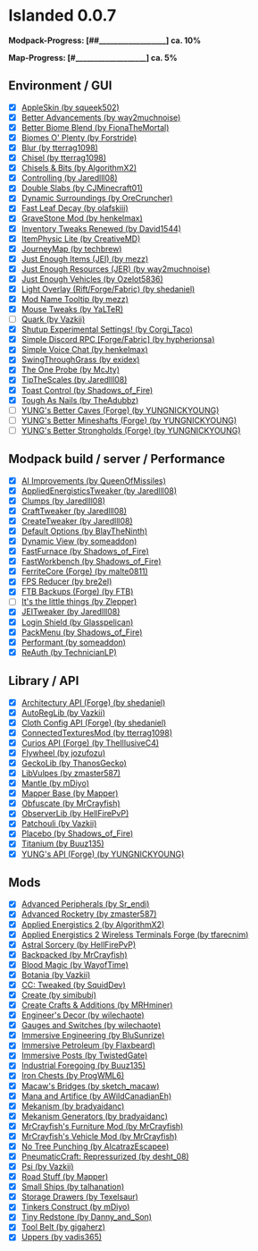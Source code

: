 # Islanded 0.0.7

__Modpack-Progress: [##\_\_\_\_\_\_\_\_\_\_\_\_\_\_\_\_\_\_] ca. 10%__

__Map-Progress:     [#\_\_\_\_\_\_\_\_\_\_\_\_\_\_\_\_\_\_\_] ca. 5%__

## Environment / GUI
- [x] [AppleSkin (by squeek502)](https://www.curseforge.com/minecraft/mc-mods/appleskin)
- [x] [Better Advancements (by way2muchnoise)](https://www.curseforge.com/minecraft/mc-mods/better-advancements)
- [x] [Better Biome Blend (by FionaTheMortal)](https://www.curseforge.com/minecraft/mc-mods/better-biome-blend)
- [x] [Biomes O' Plenty (by Forstride)](https://www.curseforge.com/minecraft/mc-mods/biomes-o-plenty)
- [x] [Blur (by tterrag1098)](https://www.curseforge.com/minecraft/mc-mods/blur)
- [x] [Chisel (by tterrag1098)](https://www.curseforge.com/minecraft/mc-mods/chisel)
- [x] [Chisels & Bits (by AlgorithmX2)](https://www.curseforge.com/minecraft/mc-mods/chisels-bits)
- [x] [Controlling (by Jaredlll08)](https://www.curseforge.com/minecraft/mc-mods/controlling)
- [x] [Double Slabs (by CJMinecraft01)](https://www.curseforge.com/minecraft/mc-mods/double-slabs)
- [x] [Dynamic Surroundings (by OreCruncher)](https://www.curseforge.com/minecraft/mc-mods/dynamic-surroundings)
- [x] [Fast Leaf Decay (by olafskiii)](https://www.curseforge.com/minecraft/mc-mods/fast-leaf-decay)
- [x] [GraveStone Mod (by henkelmax)](https://www.curseforge.com/minecraft/mc-mods/gravestone-mod)
- [x] [Inventory Tweaks Renewed (by David1544)](https://www.curseforge.com/minecraft/mc-mods/inventory-tweaks-renewed)
- [x] [ItemPhysic Lite (by CreativeMD)](https://www.curseforge.com/minecraft/mc-mods/itemphysic-lite)
- [x] [JourneyMap (by techbrew)](https://www.curseforge.com/minecraft/mc-mods/journeymap)
- [x] [Just Enough Items (JEI) (by mezz)](https://www.curseforge.com/minecraft/mc-mods/jei)
- [x] [Just Enough Resources (JER) (by way2muchnoise)](https://www.curseforge.com/minecraft/mc-mods/just-enough-resources-jer)
- [x] [Just Enough Vehicles (by Ozelot5836)](https://www.curseforge.com/minecraft/mc-mods/just-enough-vehicles)
- [x] [Light Overlay (Rift/Forge/Fabric) (by shedaniel)](https://www.curseforge.com/minecraft/mc-mods/light-overlay)
- [x] [Mod Name Tooltip (by mezz)](https://www.curseforge.com/minecraft/mc-mods/mod-name-tooltip)
- [x] [Mouse Tweaks (by YaLTeR)](https://www.curseforge.com/minecraft/mc-mods/mouse-tweaks)
- [ ] [Quark (by Vazkii)](https://www.curseforge.com/minecraft/mc-mods/quark)
- [x] [Shutup Experimental Settings! (by Corgi_Taco)](https://www.curseforge.com/minecraft/mc-mods/shutup-experimental-settings)
- [x] [Simple Discord RPC [Forge/Fabric] (by hypherionsa)](https://www.curseforge.com/minecraft/mc-mods/simple-discord-rpc)
- [x] [Simple Voice Chat (by henkelmax)](https://www.curseforge.com/minecraft/mc-mods/simple-voice-chat)
- [x] [SwingThroughGrass (by exidex)](https://www.curseforge.com/minecraft/mc-mods/swingthroughgrass)
- [x] [The One Probe (by McJty)](https://www.curseforge.com/minecraft/mc-mods/the-one-probe)
- [x] [TipTheScales (by Jaredlll08)](https://www.curseforge.com/minecraft/mc-mods/tipthescales)
- [x] [Toast Control (by Shadows_of_Fire)](https://www.curseforge.com/minecraft/mc-mods/toast-control)
- [x] [Tough As Nails (by TheAdubbz)](https://www.curseforge.com/minecraft/mc-mods/tough-as-nails)
- [ ] [YUNG's Better Caves (Forge) (by YUNGNICKYOUNG)](https://www.curseforge.com/minecraft/mc-mods/yungs-better-caves)
- [ ] [YUNG's Better Mineshafts (Forge) (by YUNGNICKYOUNG)](https://www.curseforge.com/minecraft/mc-mods/yungs-better-mineshafts-forge)
- [ ] [YUNG's Better Strongholds (Forge) (by YUNGNICKYOUNG)](https://www.curseforge.com/minecraft/mc-mods/yungs-better-strongholds)

## Modpack build / server / Performance
- [x] [AI Improvements (by QueenOfMissiles)](https://www.curseforge.com/minecraft/mc-mods/ai-improvements)
- [x] [AppliedEnergisticsTweaker (by Jaredlll08)](https://www.curseforge.com/minecraft/mc-mods/appliedenergisticstweaker)
- [x] [Clumps (by Jaredlll08)](https://www.curseforge.com/minecraft/mc-mods/clumps)
- [x] [CraftTweaker (by Jaredlll08)](https://www.curseforge.com/minecraft/mc-mods/crafttweaker)
- [x] [CreateTweaker (by Jaredlll08)](https://www.curseforge.com/minecraft/mc-mods/createtweaker)
- [x] [Default Options (by BlayTheNinth)](https://www.curseforge.com/minecraft/mc-mods/default-options)
- [x] [Dynamic View (by someaddon)](https://www.curseforge.com/minecraft/mc-mods/dynamic-view)
- [x] [FastFurnace (by Shadows_of_Fire)](https://www.curseforge.com/minecraft/mc-mods/fastfurnace)
- [x] [FastWorkbench (by Shadows_of_Fire)](https://www.curseforge.com/minecraft/mc-mods/fastworkbench)
- [x] [FerriteCore (Forge) (by malte0811)](https://www.curseforge.com/minecraft/mc-mods/ferritecore)
- [x] [FPS Reducer (by bre2el)](https://www.curseforge.com/minecraft/mc-mods/fps-reducer)
- [x] [FTB Backups (Forge) (by FTB)](https://www.curseforge.com/minecraft/mc-mods/ftb-backups-forge)
- [ ] [It's the little things (by Zlepper)](https://www.curseforge.com/minecraft/mc-mods/its-the-little-things)
- [x] [JEITweaker (by Jaredlll08)](https://www.curseforge.com/minecraft/mc-mods/jeitweaker)
- [x] [Login Shield (by Glasspelican)](https://www.curseforge.com/minecraft/mc-mods/login-shield)
- [x] [PackMenu (by Shadows_of_Fire)](https://www.curseforge.com/minecraft/mc-mods/packmenu)
- [x] [Performant (by someaddon)](https://www.curseforge.com/minecraft/mc-mods/performant)
- [x] [ReAuth (by TechnicianLP)](https://www.curseforge.com/minecraft/mc-mods/reauth)

## Library / API
- [x] [Architectury API (Forge) (by shedaniel)](https://www.curseforge.com/minecraft/mc-mods/architectury-forge)
- [x] [AutoRegLib (by Vazkii)](https://www.curseforge.com/minecraft/mc-mods/autoreglib)
- [x] [Cloth Config API (Forge) (by shedaniel)](https://www.curseforge.com/minecraft/mc-mods/cloth-config-forge)
- [x] [ConnectedTexturesMod (by tterrag1098)](https://www.curseforge.com/minecraft/mc-mods/ctm)
- [x] [Curios API (Forge) (by TheIllusiveC4)](https://www.curseforge.com/minecraft/mc-mods/curios)
- [x] [Flywheel (by jozufozu)](https://www.curseforge.com/minecraft/mc-mods/flywheel)
- [x] [GeckoLib (by ThanosGecko)](https://www.curseforge.com/minecraft/mc-mods/geckolib)
- [x] [LibVulpes (by zmaster587)](https://www.curseforge.com/minecraft/mc-mods/libvulpes)
- [x] [Mantle (by mDiyo)](https://www.curseforge.com/minecraft/mc-mods/mantle)
- [x] [Mapper Base (by Mapper)](https://www.curseforge.com/minecraft/mc-mods/mapper-base)
- [x] [Obfuscate (by MrCrayfish)](https://www.curseforge.com/minecraft/mc-mods/obfuscate)
- [x] [ObserverLib (by HellFirePvP)](https://www.curseforge.com/minecraft/mc-mods/observerlib)
- [x] [Patchouli (by Vazkii)](https://www.curseforge.com/minecraft/mc-mods/patchouli)
- [x] [Placebo (by Shadows_of_Fire)](https://www.curseforge.com/minecraft/mc-mods/placebo)
- [x] [Titanium (by Buuz135)](https://www.curseforge.com/minecraft/mc-mods/titanium)
- [x] [YUNG's API (Forge) (by YUNGNICKYOUNG)](https://www.curseforge.com/minecraft/mc-mods/yungs-api)

## Mods
- [x] [Advanced Peripherals (by Sr_endi)](https://www.curseforge.com/minecraft/mc-mods/advanced-peripherals)
- [x] [Advanced Rocketry (by zmaster587)](https://www.curseforge.com/minecraft/mc-mods/advanced-rocketry)
- [x] [Applied Energistics 2 (by AlgorithmX2)](https://www.curseforge.com/minecraft/mc-mods/applied-energistics-2)
- [x] [Applied Energistics 2 Wireless Terminals Forge (by tfarecnim)](https://www.curseforge.com/minecraft/mc-mods/applied-energistics-2-wireless-terminals-forge)
- [x] [Astral Sorcery (by HellFirePvP)](https://www.curseforge.com/minecraft/mc-mods/astral-sorcery)
- [x] [Backpacked (by MrCrayfish)](https://www.curseforge.com/minecraft/mc-mods/backpacked)
- [x] [Blood Magic  (by WayofTime)](https://www.curseforge.com/minecraft/mc-mods/blood-magic)
- [x] [Botania (by Vazkii)](https://www.curseforge.com/minecraft/mc-mods/botania)
- [x] [CC: Tweaked (by SquidDev)](https://www.curseforge.com/minecraft/mc-mods/cc-tweaked)
- [x] [Create (by simibubi)](https://www.curseforge.com/minecraft/mc-mods/create)
- [x] [Create Crafts & Additions (by MRHminer)](https://www.curseforge.com/minecraft/mc-mods/createaddition)
- [x] [Engineer's Decor (by wilechaote)](https://www.curseforge.com/minecraft/mc-mods/engineers-decor)
- [x] [Gauges and Switches (by wilechaote)](https://www.curseforge.com/minecraft/mc-mods/redstone-gauges-and-switches)
- [x] [Immersive Engineering (by BluSunrize)](https://www.curseforge.com/minecraft/mc-mods/immersive-engineering)
- [x] [Immersive Petroleum (by Flaxbeard)](https://www.curseforge.com/minecraft/mc-mods/immersive-petroleum)
- [x] [Immersive Posts (by TwistedGate)](https://www.curseforge.com/minecraft/mc-mods/immersiveposts)
- [x] [Industrial Foregoing (by Buuz135)](https://www.curseforge.com/minecraft/mc-mods/industrial-foregoing)
- [x] [Iron Chests (by ProgWML6)](https://www.curseforge.com/minecraft/mc-mods/iron-chests)
- [x] [Macaw's Bridges (by sketch_macaw)](https://www.curseforge.com/minecraft/mc-mods/macaws-bridges)
- [x] [Mana and Artifice (by AWildCanadianEh)](https://www.curseforge.com/minecraft/mc-mods/mana-and-artifice)
- [x] [Mekanism (by bradyaidanc)](https://www.curseforge.com/minecraft/mc-mods/mekanism)
- [x] [Mekanism Generators (by bradyaidanc)](https://www.curseforge.com/minecraft/mc-mods/mekanism-generators)
- [x] [MrCrayfish's Furniture Mod (by MrCrayfish)](https://www.curseforge.com/minecraft/mc-mods/mrcrayfish-furniture-mod)
- [x] [MrCrayfish's Vehicle Mod (by MrCrayfish)](https://www.curseforge.com/minecraft/mc-mods/mrcrayfishs-vehicle-mod)
- [x] [No Tree Punching (by AlcatrazEscapee)](https://www.curseforge.com/minecraft/mc-mods/no-tree-punching)
- [x] [PneumaticCraft: Repressurized (by desht_08)](https://www.curseforge.com/minecraft/mc-mods/pneumaticcraft-repressurized)
- [x] [Psi (by Vazkii)](https://www.curseforge.com/minecraft/mc-mods/psi)
- [x] [Road Stuff (by Mapper)](https://www.curseforge.com/minecraft/mc-mods/road-stuff)
- [x] [Small Ships (by talhanation)](https://www.curseforge.com/minecraft/mc-mods/small-ships)
- [x] [Storage Drawers (by Texelsaur)](https://www.curseforge.com/minecraft/mc-mods/storage-drawers)
- [x] [Tinkers Construct (by mDiyo)](https://www.curseforge.com/minecraft/mc-mods/tinkers-construct)
- [x] [Tiny Redstone (by Danny_and_Son)](https://www.curseforge.com/minecraft/mc-mods/tiny-redstone)
- [x] [Tool Belt (by gigaherz)](https://www.curseforge.com/minecraft/mc-mods/tool-belt)
- [x] [Uppers (by vadis365)](https://www.curseforge.com/minecraft/mc-mods/uppers)
